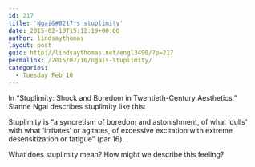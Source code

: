 ```yaml
---
id: 217
title: 'Ngai&#8217;s stuplimity'
date: 2015-02-10T15:12:19+00:00
author: lindsaythomas
layout: post
guid: http://lindsaythomas.net/engl3490/?p=217
permalink: /2015/02/10/ngais-stuplimity/
categories:
  - Tuesday Feb 10
---
```

In &#8220;Stuplimity: Shock and Boredom in Twentieth-Century Aesthetics,&#8221; Sianne Ngai describes stuplimity like this:

Stuplimity is &#8220;a syncretism of boredom and astonishment, of what &#8216;dulls&#8217; with what &#8216;irritates&#8217; or agitates, of excessive excitation with extreme desensitization or fatigue&#8221; (par 16).

What does stuplimity mean? How might we describe this feeling?